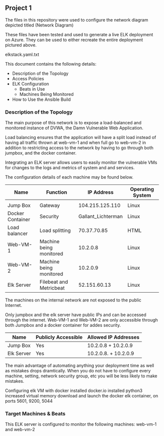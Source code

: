 ## Project 1 

The files in this repository were used to configure the network diagram depicted titled (Network Diagram)

These files have been tested and used to generate a live ELK deployment on Azure. They can be used to either recreate the entire deployment pictured above. 

  elkstack.yaml.txt

This document contains the following details:
- Description of the Topology
- Access Policies
- ELK Configuration
  - Beats in Use
  - Machines Being Monitored
- How to Use the Ansible Build

### Description of the Topology

The main purpose of this network is to expose a load-balanced and monitored instance of DVWA, the Damn Vulnerable Web Application.

Load balancing ensures that the application will have a split load instead of having all traffic thrown at web-vm-1 and when full go to web-vm-2 in addition to restricting access to the network by having to go through both jumpbox, and the docker container.

Integrating an ELK server allows users to easily monitor the vulnerable VMs for changes to the logs and metrics of system and and services.

The configuration details of each machine may be found below.

| Name             | Function                | IP Address         | Operating System |
|------------------|-------------------------|--------------------|------------------|
|                  |                         |                    |                  |
| Jump Box         | Gateway                 | 104.215.125.110    | Linux            |
| Docker Container | Security                | Gallant_Lichterman | Linux            |
| Load balancer    | Load splitting          | 70.37.70.85        | HTML             |
| Web-VM-1         | Machine being monitored | 10.2.0.8           | Linux            |
| Web-VM-2         | Machine being monitored | 10.2.0.9           | Linux            |
| Elk Server       | Filebeat and Metricbeat | 52.151.60.13       | Linux            |

The machines on the internal network are not exposed to the public Internet. 

Only jumpbox and the elk server have public IPs and can be accessed through the internet.
Web-VM-1 and Web-VM-2 are only accessible through both Jumpbox and a docker container for addes security.

| Name       | Publicly Accessible | Allowed IP Addresses |
|------------|---------------------|----------------------|
| Jump Box   | Yes                 | 10.2.0.8 + 10.2.0.9  |
| Elk Server | Yes                 | 10.2.0.8. + 10.2.0.9 |

The main advantage of automating anything your deployment time as well as mistakes drops dramtically. When you do not have to configure every machine, setting, network security group, etc you will be less likely to make mistakes.

Configuring elk VM with docker
  installed docker.io
  installed python3
  increased virtual memory
  download and launch the docker elk container, on ports 5601, 9200, 5044
  
  ### Target Machines & Beats
This ELK server is configured to monitor the following machines: web-vm-1 and web-vm-2
